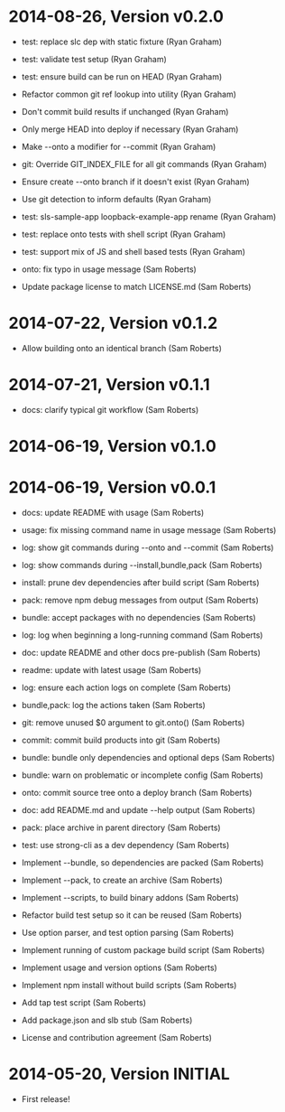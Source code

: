 2014-08-26, Version v0.2.0
==========================

 * test: replace slc dep with static fixture (Ryan Graham)

 * test: validate test setup (Ryan Graham)

 * test: ensure build can be run on HEAD (Ryan Graham)

 * Refactor common git ref lookup into utility (Ryan Graham)

 * Don't commit build results if unchanged (Ryan Graham)

 * Only merge HEAD into deploy if necessary (Ryan Graham)

 * Make --onto a modifier for --commit (Ryan Graham)

 * git: Override GIT_INDEX_FILE for all git commands (Ryan Graham)

 * Ensure create --onto branch if it doesn't exist (Ryan Graham)

 * Use git detection to inform defaults (Ryan Graham)

 * test: sls-sample-app loopback-example-app rename (Ryan Graham)

 * test: replace onto tests with shell script (Ryan Graham)

 * test: support mix of JS and shell based tests (Ryan Graham)

 * onto: fix typo in usage message (Sam Roberts)

 * Update package license to match LICENSE.md (Sam Roberts)


2014-07-22, Version v0.1.2
==========================

 * Allow building onto an identical branch (Sam Roberts)


2014-07-21, Version v0.1.1
==========================

 * docs: clarify typical git workflow (Sam Roberts)


2014-06-19, Version v0.1.0
==========================



2014-06-19, Version v0.0.1
==========================

 * docs: update README with usage (Sam Roberts)

 * usage: fix missing command name in usage message (Sam Roberts)

 * log: show git commands during --onto and --commit (Sam Roberts)

 * log: show commands during --install,bundle,pack (Sam Roberts)

 * install: prune dev dependencies after build script (Sam Roberts)

 * pack: remove npm debug messages from output (Sam Roberts)

 * bundle: accept packages with no dependencies (Sam Roberts)

 * log: log when beginning a long-running command (Sam Roberts)

 * doc: update README and other docs pre-publish (Sam Roberts)

 * readme: update with latest usage (Sam Roberts)

 * log: ensure each action logs on complete (Sam Roberts)

 * bundle,pack: log the actions taken (Sam Roberts)

 * git: remove unused $0 argument to git.onto() (Sam Roberts)

 * commit: commit build products into git (Sam Roberts)

 * bundle: bundle only dependencies and optional deps (Sam Roberts)

 * bundle: warn on problematic or incomplete config (Sam Roberts)

 * onto: commit source tree onto a deploy branch (Sam Roberts)

 * doc: add README.md and update --help output (Sam Roberts)

 * pack: place archive in parent directory (Sam Roberts)

 * test: use strong-cli as a dev dependency (Sam Roberts)

 * Implement --bundle, so dependencies are packed (Sam Roberts)

 * Implement --pack, to create an archive (Sam Roberts)

 * Implement --scripts, to build binary addons (Sam Roberts)

 * Refactor build test setup so it can be reused (Sam Roberts)

 * Use option parser, and test option parsing (Sam Roberts)

 * Implement running of custom package build script (Sam Roberts)

 * Implement usage and version options (Sam Roberts)

 * Implement npm install without build scripts (Sam Roberts)

 * Add tap test script (Sam Roberts)

 * Add package.json and slb stub (Sam Roberts)

 * License and contribution agreement (Sam Roberts)


2014-05-20, Version INITIAL
===========================

 * First release!
